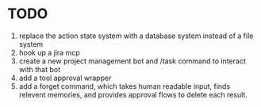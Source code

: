 # TODO


1. replace the action state system with a database system instead of a file system
2. hook up a jira mcp
3. create a new project management bot and /task command to interact with that bot
4. add a tool approval wrapper
5. add a forget command, which takes human readable input, finds relevent memories, and provides approval flows to delete each result.
